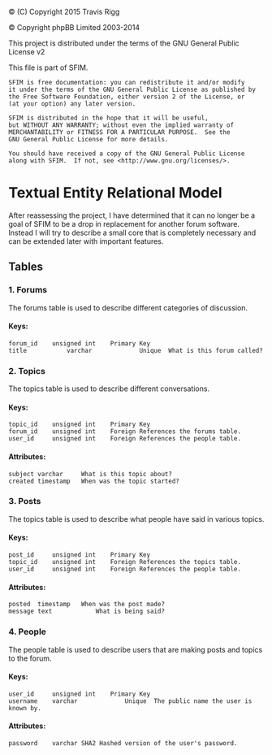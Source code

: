 © (C) Copyright 2015 Travis Rigg

© Copyright phpBB Limited 2003-2014

This project is distributed under the terms of the GNU General Public License v2

This file is part of SFIM.

    SFIM is free documentation: you can redistribute it and/or modify
    it under the terms of the GNU General Public License as published by
    the Free Software Foundation, either version 2 of the License, or
    (at your option) any later version.

    SFIM is distributed in the hope that it will be useful,
    but WITHOUT ANY WARRANTY; without even the implied warranty of
    MERCHANTABILITY or FITNESS FOR A PARTICULAR PURPOSE.  See the
    GNU General Public License for more details.

    You should have received a copy of the GNU General Public License
    along with SFIM.  If not, see <http://www.gnu.org/licenses/>.


# Textual Entity Relational Model
After reassessing the project, I have determined that it can no longer be a goal
of SFIM to be a drop in replacement for another forum software. Instead I will
try to describe a small core that is completely necessary and can be extended
later with important features.

## Tables
### 1. Forums
The forums table is used to describe different categories of discussion.

#### Keys:
	forum_id	unsigned int	Primary Key
	title			varchar				Unique	What is this forum called?

### 2. Topics
The topics table is used to describe different conversations.

#### Keys:
	topic_id	unsigned int	Primary	Key
	forum_id	unsigned int	Foreign	References the forums table.
	user_id		unsigned int	Foreign	References the people table.

#### Attributes:
	subject	varchar		What is this topic about?
	created	timestamp	When was the topic started?

### 3. Posts
The topics table is used to describe what people have said in various topics.

#### Keys:
	post_id		unsigned int	Primary	Key
	topic_id	unsigned int	Foreign	References the topics table.
	user_id		unsigned int	Foreign	References the people table.

#### Attributes:
	posted	timestamp	When was the post made?
	message	text			What is being said?

### 4. People
The people table is used to describe users that are making posts and topics to
the forum.

#### Keys:
	user_id		unsigned int	Primary	Key
	username	varchar				Unique	The public name the user is known by.

#### Attributes:
	password	varchar	SHA2 Hashed version of the user's password.
